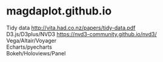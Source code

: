 # magdaplot.github.io  
Tidy data http://vita.had.co.nz/papers/tidy-data.pdf  
D3.js/D3plus/NVD3 https://nvd3-community.github.io/nvd3/  
Vega/Altair/Voyager  
Echarts/pyecharts  
Bokeh/Holoviews/Panel  
